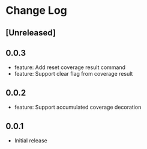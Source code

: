 # Change Log

## [Unreleased]

## 0.0.3

- feature: Add reset coverage result command
- feature: Support clear flag from coverage result

## 0.0.2

- feature: Support accumulated coverage decoration

## 0.0.1

- Initial release
